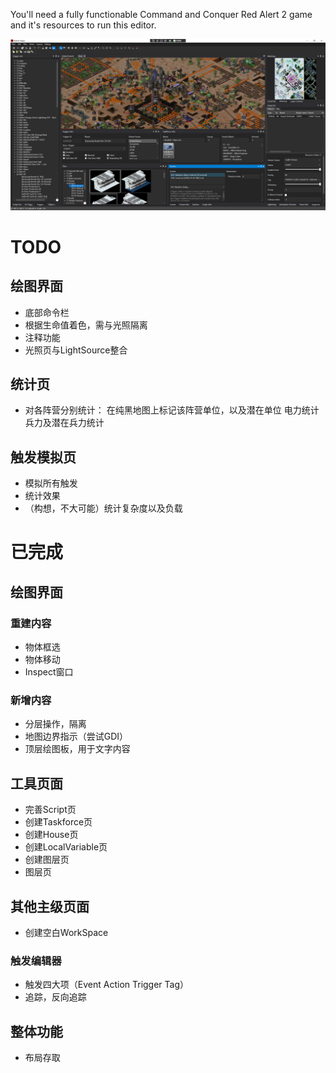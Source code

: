 You'll need a fully functionable Command and Conquer Red Alert 2 game and it's resources to run this editor.


![Preview Screenshot, with mission map Epsilon 24: The Babel from Mental Omega](pic/preview-migdal.png)


# TODO

## 绘图界面
* 底部命令栏
* 根据生命值着色，需与光照隔离
* 注释功能
* 光照页与LightSource整合

## 统计页
* 对各阵营分别统计：
    在纯黑地图上标记该阵营单位，以及潜在单位
    电力统计
    兵力及潜在兵力统计
## 触发模拟页
* 模拟所有触发
* 统计效果
* （构想，不大可能）统计复杂度以及负载

# 已完成

## 绘图界面
### 重建内容
* 物体框选
* 物体移动
* Inspect窗口
### 新增内容
* 分层操作，隔离
* 地图边界指示（尝试GDI）
* 顶层绘图板，用于文字内容

## 工具页面
* 完善Script页
* 创建Taskforce页
* 创建House页
* 创建LocalVariable页
* 创建图层页
* 图层页

## 其他主级页面
* 创建空白WorkSpace
### 触发编辑器
* 触发四大项（Event Action Trigger Tag）
* 追踪，反向追踪

## 整体功能
* 布局存取
